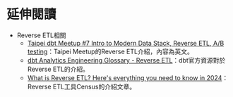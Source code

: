 # 延伸閱讀
- Reverse ETL相關
  - [Taipei dbt Meetup #7 Intro to Modern Data Stack, Reverse ETL, A/B testing](https://www.youtube.com/watch?v=CS-ijxxcXYs&t=3424s)：Taipei Meetup的Reverse ETL介紹，內容為英文。
  - [dbt Analytics Engineering Glossary - Reverse ETL](https://docs.getdbt.com/terms/reverse-etl)：dbt官方資源對於Reverse ETL的介紹。
  - [What is Reverse ETL? Here's everything you need to know in 2024](https://www.getcensus.com/blog/what-is-reverse-etl)：Reverse ETL工具Census的介紹文章。
